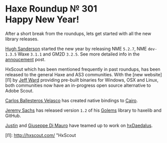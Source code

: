 [_template]: ../templates/roundup.html
[date]: / "2015-01-04 11:12:00"
[modified]: / "2015-01-04 11:55:00"
[published]: / "2015-01-04 11:12:00"
[“”]: a ""
# Haxe Roundup № 301<br/>Happy New Year!

After a short break from the roundups, lets get started with all the new library
releases.

[Hugh Sanderson][tw1] started the new year by releasing NME `5.2.7`, NME `dev-1.3.5`
Waxe `3.1.1` and GM2D `3.2.5`. See more detailed info in the [annoucement][l2] post.

HxScout which has been mentioned frequently in past roundups, has been released to the
general Haxe and AS3 communities. With the [new website][l1] by [Jeff Ward][tw2] 
providing pre-built binaries for Windows, OSX and Linux, both communities now have
an in-progress open source alternative to Adobe Scout.

[Carlos Ballesteros Velasco][gh1] has created native bindings to [Cairo][l3].

[Jeremy Sachs][tw3] has released version `1.2` of his [Golems][l4] library to haxelib
and GitHub.

[Justin][gh2] and [Giuseppe Di Mauro][gh3] have teamed up to work on [hxDaedalus][l5].

[gh3]: https://github.com/azrafe7 "@azrafe7 on GitHub"
[gh2]: https://github.com/Justinfront "@Justinfront on GitHub"
[gh1]: https://github.com/soywiz "@soywiz on GitHub"

[tw3]: https://twitter.com/rezmason "@rezmason on Twitter"
[tw2]: https://twitter.com/Jeff__Ward "@Jeff__Ward on Twitter"
[tw1]: https://twitter.com/gamehaxe "@gamehaxe on Twitter"
	
[l5]: https://github.com/Justinfront/hxDaedalus "hxDaedalus on GitHub"
[l4]: https://github.com/Rezmason/Golems/ "Golems on GitHub"
[l3]: https://github.com/soywiz/haxe-cairo "Haxe Native Bindings to Cairo on GitHub"
[l2]: https://groups.google.com/forum/#!msg/haxelang/5iwIQwOil2Y/znEKcdT9jyUJ "New Year Releases!"
[l1]: http://hxscout.com/ "HxScout